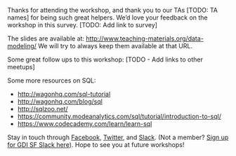 Thanks for attending the workshop, and thank you to our TAs [TODO: TA names] for being such great helpers. We’d love your feedback on the workshop in this survey. [TODO: Add link to survey]

The slides are available at:
http://www.teaching-materials.org/data-modeling/
We will try to always keep them available at that URL.

Some great follow ups to this workshop:
[TODO - Add links to other meetups]

Some more resources on SQL:
- http://wagonhq.com/sql-tutorial
- http://wagonhq.com/blog/sql
- http://sqlzoo.net/
- https://community.modeanalytics.com/sql/tutorial/introduction-to-sql/
- https://www.codecademy.com/learn/learn-sql

Stay in touch through [Facebook](https://www.facebook.com/gdisf/), [Twitter](https://twitter.com/gdisf), and [Slack](http://gdisf.slack.com). (Not a member? [Sign up for GDI SF Slack here](http://gdisf-slack.herokuapp.com)). Hope to see you at future workshops!
